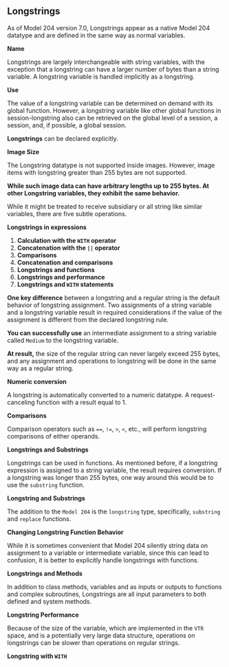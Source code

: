 ## Longstrings

As of Model 204 version 7.0, Longstrings appear as a native Model 204 datatype and are defined in the same way as
normal variables.

**Name**

Longstrings are largely interchangeable with string variables, with the exception that a longstring can have a
larger number of bytes than a string variable.  A longstring variable is handled implicitly as a longstring.

**Use**

The value of a longstring variable can be determined on demand with its global function. However, a longstring variable
like other global functions in session-longstring also can be retrieved on the global level of a session, a session, and, if
possible, a global session.

**Longstrings** can be declared explicitly.

**Image Size**

The Longstring datatype is not supported inside images. However, image items with longstring greater than 255 bytes are not
supported.

**While such image data can have arbitrary lengths up to 255 bytes. At other Longstring variables, they exhibit the same
behavior.**

While it might be treated to receive subsidiary or all string like similar variables, there are five subtle
operations.

**Longstrings in expressions**

1. **Calculation with the `WITH` operator**
2. **Concatenation with the `||` operator**
3. **Comparisons**
4. **Concatenation and comparisons**
5. **Longstrings and functions**
6. **Longstrings and performance**
7. **Longstrings and `WITH` statements**

**One key difference** between a longstring and a regular string is the default behavior of longstring assignment. Two
assignments of a string variable and a longstring variable result in required considerations if the value of the assignment is
different from the declared longstring rule.

**You can successfully use** an intermediate assignment to a string variable called `Medium` to the
longstring variable.

**At result,** the size of the regular string can never largely exceed 255 bytes, and any assignment and operations to
longstring will be done in the same way as a regular string.

**Numeric conversion**

A longstring is automatically converted to a numeric datatype. A request-canceling function
with a result equal to 1.

**Comparisons**

Comparison operators such as `==`, `!=`, `>`, `<`, etc., will perform longstring comparisons of either operands.

**Longstrings and Substrings**

Longstrings can be used in functions. As mentioned before, if a longstring expression is assigned to a string
variable, the result requires conversion.  If a longstring was longer than 255 bytes, one way around this would be to use the
`substring` function.

**Longstring and Substrings**

The addition to the `Model 204` is the `longstring` type, specifically, `substring` and `replace` functions.

**Changing Longstring Function Behavior**

While it is sometimes convenient that Model 204 silently string data on assignment to a variable or intermediate
variable, since this can lead to confusion, it is better to explicitly handle longstrings with functions.

**Longstrings and Methods**

In addition to class methods, variables and as inputs or outputs to functions and complex subroutines, Longstrings
are all input parameters to both defined and system methods.

**Longstring Performance**

Because of the size of the variable, which are implemented in the `VTR` space, and is a potentially very large data
structure, operations on longstrings can be slower than operations on regular strings.

**Longstring with `WITH`**

